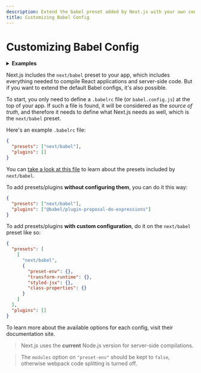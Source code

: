 ```yaml
---
description: Extend the babel preset added by Next.js with your own configs.
title: Customizing Babel Config
---
```


# Customizing Babel Config

<details>
  <summary><b>Examples</b></summary>
  <ul>
    <li><a href="https://github.com/vercel/next.js/tree/canary/examples/with-custom-babel-config">Customizing babel configuration</a></li>
  </ul>
</details>

Next.js includes the `next/babel` preset to your app, which includes everything needed to compile React applications and server-side code. But if you want to extend the default Babel configs, it's also possible.

To start, you only need to define a `.babelrc` file (or `babel.config.js`) at the top of your app. If such a file is found, it will be considered as the _source of truth_, and therefore it needs to define what Next.js needs as well, which is the `next/babel` preset.

Here's an example `.babelrc` file:

```json
{
  "presets": ["next/babel"],
  "plugins": []
}
```

You can [take a look at this file](https://github.com/vercel/next.js/blob/canary/packages/next/build/babel/preset.ts) to learn about the presets included by `next/babel`.

To add presets/plugins **without configuring them**, you can do it this way:

```json
{
  "presets": ["next/babel"],
  "plugins": ["@babel/plugin-proposal-do-expressions"]
}
```

To add presets/plugins **with custom configuration**, do it on the `next/babel` preset like so:

```json
{
  "presets": [
    [
      "next/babel",
      {
        "preset-env": {},
        "transform-runtime": {},
        "styled-jsx": {},
        "class-properties": {}
      }
    ]
  ],
  "plugins": []
}
```

To learn more about the available options for each config, visit their documentation site.

> Next.js uses the **current** Node.js version for server-side compilations.

> The `modules` option on `"preset-env"` should be kept to `false`, otherwise webpack code splitting is turned off.